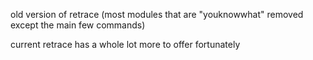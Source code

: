 old version of retrace (most modules that are "youknowwhat" removed except the main few commands)


current retrace has a whole lot more to offer fortunately
